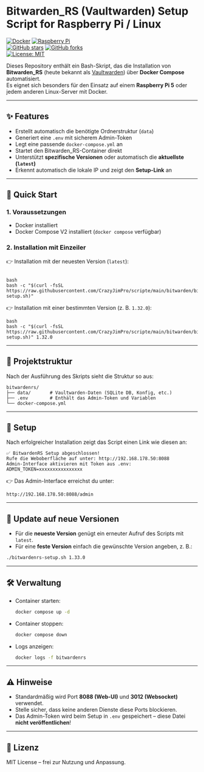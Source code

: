 # Bitwarden_RS (Vaultwarden) Setup Script for Raspberry Pi / Linux

[![Docker](https://img.shields.io/badge/Docker-✔-2496ED?logo=docker&logoColor=white)](https://www.docker.com/) 
[![Raspberry Pi](https://img.shields.io/badge/Raspberry%20Pi-Supported-C51A4A?logo=raspberrypi&logoColor=white)](https://www.raspberrypi.com/)  
[![GitHub stars](https://img.shields.io/github/stars/<BENUTZERNAME>/bitwardenrs-setup?style=social)](https://github.com/<BENUTZERNAME>/bitwardenrs-setup/stargazers) 
[![GitHub forks](https://img.shields.io/github/forks/<BENUTZERNAME>/bitwardenrs-setup?style=social)](https://github.com/<BENUTZERNAME>/bitwardenrs-setup/network/members)  
[![License: MIT](https://img.shields.io/badge/License-MIT-yellow.svg)](LICENSE)

Dieses Repository enthält ein Bash-Skript, das die Installation von **Bitwarden_RS** (heute bekannt als [Vaultwarden](https://github.com/dani-garcia/vaultwarden)) über **Docker Compose** automatisiert.  
Es eignet sich besonders für den Einsatz auf einem **Raspberry Pi 5** oder jedem anderen Linux-Server mit Docker.  

---

## ✨ Features

- Erstellt automatisch die benötigte Ordnerstruktur (`data`)  
- Generiert eine `.env` mit sicherem Admin-Token  
- Legt eine passende `docker-compose.yml` an  
- Startet den Bitwarden_RS-Container direkt  
- Unterstützt **spezifische Versionen** oder automatisch die **aktuellste (`latest`)**  
- Erkennt automatisch die lokale IP und zeigt den **Setup-Link** an  

---

## 🚀 Quick Start

### 1. Voraussetzungen

- Docker installiert  
- Docker Compose V2 installiert (`docker compose` verfügbar)  

### 2. Installation mit Einzeiler

👉 Installation mit der neuesten Version (`latest`):

```

bash
bash -c "$(curl -fsSL https://raw.githubusercontent.com/CrazyJimPro/scripte/main/bitwarden/bitwardenrs-setup.sh)"
````

👉 Installation mit einer bestimmten Version (z. B. `1.32.0`):

```
bash
bash -c "$(curl -fsSL https://raw.githubusercontent.com/CrazyJimPro/scripte/main/bitwarden/bitwardenrs-setup.sh)" 1.32.0
```


---

## 📂 Projektstruktur

Nach der Ausführung des Skripts sieht die Struktur so aus:

```
bitwardenrs/
├── data/       # Vaultwarden-Daten (SQLite DB, Konfig, etc.)
├── .env        # Enthält das Admin-Token und Variablen
└── docker-compose.yml
```

---

## 🔑 Setup

Nach erfolgreicher Installation zeigt das Script einen Link wie diesen an:

```
✅ BitwardenRS Setup abgeschlossen!
Rufe die Weboberfläche auf unter: http://192.168.178.50:8088
Admin-Interface aktivieren mit Token aus .env:
ADMIN_TOKEN=xxxxxxxxxxxxxxxx
```

👉 Das Admin-Interface erreichst du unter:

```
http://192.168.178.50:8088/admin
```

---

## 🔄 Update auf neue Versionen

* Für die **neueste Version** genügt ein erneuter Aufruf des Scripts mit `latest`.
* Für eine **feste Version** einfach die gewünschte Version angeben, z. B.:

```bash
./bitwardenrs-setup.sh 1.33.0
```

---

## 🛠️ Verwaltung

* Container starten:

  ```bash
  docker compose up -d
  ```

* Container stoppen:

  ```bash
  docker compose down
  ```

* Logs anzeigen:

  ```bash
  docker logs -f bitwardenrs
  ```

---

## ⚠️ Hinweise

* Standardmäßig wird Port **8088 (Web-UI)** und **3012 (Websocket)** verwendet.
* Stelle sicher, dass keine anderen Dienste diese Ports blockieren.
* Das Admin-Token wird beim Setup in `.env` gespeichert – diese Datei **nicht veröffentlichen**!

---

## 📜 Lizenz

MIT License – frei zur Nutzung und Anpassung.

